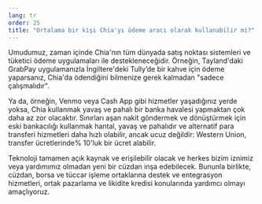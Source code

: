 ```yaml
---
lang: tr
order: 25
title: "Ortalama bir kişi Chia'yı ödeme aracı olarak kullanabilir mi?"
---
```


Umudumuz, zaman içinde Chia'nın tüm dünyada satış noktası sistemleri ve tüketici ödeme uygulamaları ile destekleneceğidir. Örneğin, Tayland'daki GrabPay uygulamanızla İngiltere'deki Tully’de bir kahve için ödeme yaparsanız, Chia'da ödendiğini bilmenize gerek kalmadan "sadece çalışmalıdır".

Ya da, örneğin, Venmo veya Cash App gibi hizmetler yaşadığınız yerde yoksa, Chia kullanmak yavaş ve pahalı bir banka havalesi yapmaktan çok daha az zor olacaktır. Sınırları aşan nakit göndermek ve dönüştürmek için eski bankacılığı kullanmak hantal, yavaş ve pahalıdır ve alternatif para transferi hizmetleri daha hızlı olabilir, ancak ucuz değildir: Western Union, transfer ücretlerinde% 10'luk bir ücret alabilir.

Teknoloji tamamen açık kaynak ve erişilebilir olacak ve herkes bizim iznimiz veya yardımımız olmadan yeni bir cüzdan inşa edebilecek. Bununla birlikte, cüzdan, borsa ve tüccar işleme ortaklarına destek ve entegrasyon hizmetleri, ortak pazarlama ve likidite kredisi konularında yardımcı olmayı amaçlıyoruz.
